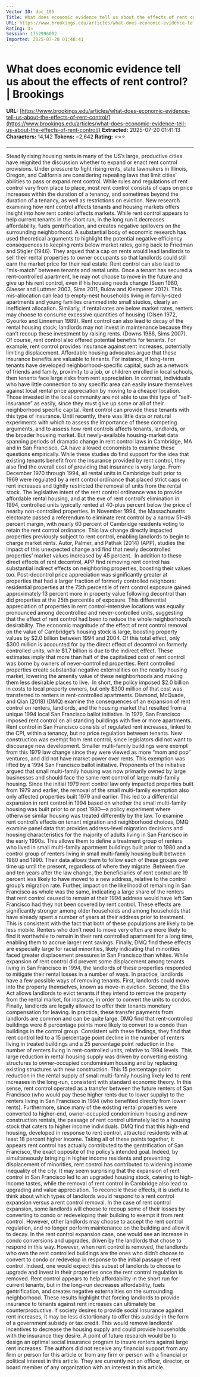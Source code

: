 ```yaml
---
Vector ID: doc_105
Title: What does economic evidence tell us about the effects of rent control? | Brookings
URL: https://www.brookings.edu/articles/what-does-economic-evidence-tell-us-about-the-effects-of-rent-control/
Rating: 3⭐
Session: 1752996002
Imported: 2025-07-20 01:48:41
---
```


# What does economic evidence tell us about the effects of rent control? | Brookings

**URL:** [https://www.brookings.edu/articles/what-does-economic-evidence-tell-us-about-the-effects-of-rent-control/](https://www.brookings.edu/articles/what-does-economic-evidence-tell-us-about-the-effects-of-rent-control/)
**Extracted:** 2025-07-20 01:41:13
**Characters:** 14,142
**Tokens:** ~2,642
**Rating:** ⭐⭐⭐

---


Steadily rising housing rents in many of the US’s large, productive cities have reignited the discussion whether to expand or enact rent control provisions. Under pressure to fight rising rents, state lawmakers in Illinois, Oregon, and California are considering repealing laws that limit cities’ abilities to pass or expand rent control. While rules and regulations of rent control vary from place to place, most rent control consists of caps on price increases within the duration of a tenancy, and sometimes beyond the duration of a tenancy, as well as restrictions on eviction.
New research examining how rent control affects tenants and housing markets offers insight into how rent control affects markets. While rent control appears to help current tenants in the short run, in the long run it decreases affordability, fuels gentrification, and creates negative spillovers on the surrounding neighborhood.
A substantial body of economic research has used theoretical arguments to highlight the potential negative efficiency consequences to keeping rents below market rates, going back to Friedman and Stigler (1946). They argued that a cap on rents would lead landlords to sell their rental properties to owner occupants so that landlords could still earn the market price for their real estate. Rent control can also lead to “mis-match” between tenants and rental units. Once a tenant has secured a rent-controlled apartment, he may not choose to move in the future and give up his rent control, even if his housing needs change (Suen 1980, Glaeser and Luttmer 2003, Sims 2011, Bulow and Klemperer 2012). This mis-allocation can lead to empty-nest households living in family-sized apartments and young families crammed into small studios, clearly an inefficient allocation. Similarly, if rental rates are below market rates, renters may choose to consume excessive quantities of housing (Olsen 1972, Gyourko and Linneman 1989). Rent control can also lead to decay of the rental housing stock; landlords may not invest in maintenance because they can’t recoup these investment by raising rents. (Downs 1988, Sims 2007).
Of course, rent control also offered potential benefits for tenants. For example, rent control provides insurance against rent increases, potentially limiting displacement. Affordable housing advocates argue that these insurance benefits are valuable to tenants. For instance, if long-term tenants have developed neighborhood-specific capital, such as a network of friends and family, proximity to a job, or children enrolled in local schools, then tenants face large risks from rent appreciation. In contrast, individuals who have little connection to any specific area can easily insure themselves against local rental price appreciation by moving to a cheaper location. Those invested in the local community are not able to use this type of “self-insurance” as easily, since they must give up some or all of their neighborhood specific capital. Rent control can provide these tenants with this type of insurance.
Until recently, there was little data or natural experiments with which to assess the importance of these competing arguments, and to assess how rent controls affects tenants, landlords, or the broader housing market. But newly-available housing-market data spanning periods of dramatic change in rent control laws in Cambridge, MA and in San Francisco, CA have allowed economists to examine these questions empirically. While these studies do find support for the idea that existing tenants benefit from the insurance provided by rent control, they also find the overall cost of providing that insurance is very large.
From December 1970 through 1994, all rental units in Cambridge built prior to 1969 were regulated by a rent control ordinance that placed strict caps on rent increases and tightly restricted the removal of units from the rental stock. The legislative intent of the rent control ordinance was to provide affordable rental housing, and at the eve of rent control’s elimination in 1994, controlled units typically rented at 40-plus percent below the price of nearby non-controlled properties. In November 1994, the Massachusetts electorate passed a referendum to eliminate rent control by a narrow 51–49 percent margin, with nearly 60 percent of Cambridge residents voting to retain the rent control ordinance. This law change directly impacted properties previously subject to rent control, enabling landlords to begin to charge market rents.
Autor, Palmer, and Pathak (2014) (APP), studies the impact of this unexpected change and find that newly decontrolled properties’ market values increased by 45 percent.  In addition to these direct effects of rent decontrol, APP find removing rent control has substantial indirect effects on neighboring properties, boosting their values too. Post-decontrol price appreciation was significantly greater at properties that had a larger fraction of formerly controlled neighbors: residential properties at the 75th percentile of rent control exposure gained approximately 13 percent more in property value following decontrol than did properties at the 25th percentile of exposure. This differential appreciation of properties in rent control–intensive locations was equally pronounced among decontrolled and never-controlled units, suggesting that the effect of rent control had been to reduce the whole neighborhood’s desirability.
The economic magnitude of the effect of rent control removal on the value of Cambridge’s housing stock is large, boosting property values by $2.0 billion between 1994 and 2004. Of this total effect, only $300 million is accounted for by the direct effect of decontrol on formerly controlled units, while $1.7 billion is due to the indirect effect. These estimates imply that more than half of the capitalized cost of rent control was borne by owners of never-controlled properties. Rent controlled properties create substantial negative externalities on the nearby housing market, lowering the amenity value of these neighborhoods and making them less desirable places to live.  In short, the policy imposed $2.0 billion in costs to local property owners, but only $300 million of that cost was transferred to renters in rent-controlled apartments.
Diamond, McQuade, and Qian (2018) (DMQ) examine the consequences of an expansion of rent control on renters, landlords, and the housing market that resulted from a unique 1994 local San Francisco ballot initiative. In 1979, San Francisco imposed rent control on all standing buildings with five or more apartments. Rent control in San Francisco consists of regulated rent increases, linked to the CPI, within a tenancy, but no price regulation between tenants. New construction was exempt from rent control, since legislators did not want to discourage new development. Smaller multi-family buildings were exempt from this 1979 law change since they were viewed as more “mom and pop” ventures, and did not have market power over rents.
This exemption was lifted by a 1994 San Francisco ballot initiative. Proponents of the initiative argued that small multi-family housing was now primarily owned by large businesses and should face the same rent control of large multi-family housing. Since the initial 1979 rent control law only impacted properties built from 1979 and earlier, the removal of the small multi-family exemption also only affected properties built 1979 and earlier. This led to a differential expansion in rent control in 1994 based on whether the small multi-family housing was built prior to or post 1980—a policy experiment where otherwise similar housing was treated differently by the law.
To examine rent control’s effects on tenant migration and neighborhood choices, DMQ examine panel data that provides address-level migration decisions and housing characteristics for the majority of adults living in San Francisco in the early 1990s. This allows them to define a treatment group of renters who lived in small multi-family apartment buildings built prior to 1980 and a control group of renters living in small multi-family housing built between 1980 and 1990. Their data allows them to follow each of these groups over time up until the present, regardless of where they migrate.
Between five and ten years after the law change, the beneficiaries of rent control are 19 percent less likely to have moved to a new address, relative to the control group’s migration rate. Further, impact on the likelihood of remaining in San Francisco as whole was the same, indicating a large share of the renters that rent control caused to remain at their 1994 address would have left San Francisco had they not been covered by rent control.
These effects are significantly stronger among older households and among households that have already spent a number of years at their address prior to treatment. This is consistent with the fact that both of these populations are likely to be less mobile. Renters who don’t need to move very often are more likely to find it worthwhile to remain in their rent controlled apartment for a long time, enabling them to accrue larger rent savings. Finally, DMQ find these effects are especially large for racial minorities, likely indicating that minorities faced greater displacement pressures in San Francisco than whites.
While expansion of rent control did prevent some displacement among tenants living in San Francisco in 1994, the landlords of these properties responded to mitigate their rental losses in a number of ways. In practice, landlords have a few possible ways of removing tenants. First, landlords could move into the property themselves, known as move-in eviction. Second, the Ellis Act allows landlords to evict tenants if they intend to remove the property from the rental market, for instance, in order to convert the units to condos. Finally, landlords are legally allowed to offer their tenants monetary compensation for leaving. In practice, these transfer payments from landlords are common and can be quite large.
DMQ find that rent-controlled buildings were 8 percentage points more likely to convert to a condo than buildings in the control group. Consistent with these findings, they find that rent control led to a 15 percentage point decline in the number of renters living in treated buildings and a 25 percentage point reduction in the number of renters living in rent-controlled units, relative to 1994 levels. This large reduction in rental housing supply was driven by converting existing structures to owner-occupied condominium housing and by replacing existing structures with new construction.
This 15 percentage point reduction in the rental supply of small multi-family housing likely led to rent increases in the long-run, consistent with standard economic theory. In this sense, rent control operated as a transfer between the future renters of San Francisco (who would pay these higher rents due to lower supply) to the renters living in San Francisco in 1994 (who benefited directly from lower rents). Furthermore, since many of the existing rental properties were converted to higher-end, owner-occupied condominium housing and new construction rentals, the passage of rent control ultimately led to a housing stock that caters to higher income individuals. DMQ find that this high-end housing, developed in response to rent control, attracted residents with at least 18 percent higher income. Taking all of these points together, it appears rent control has actually contributed to the gentrification of San Francisco, the exact opposite of the policy’s intended goal. Indeed, by simultaneously bringing in higher income residents and preventing displacement of minorities, rent control has contributed to widening income inequality of the city.
It may seem surprising that the expansion of rent control in San Francisco led to an upgraded housing stock, catering to high-income tastes, while the removal of rent control in Cambridge also lead to upgrading and value appreciation. To reconcile these effects, it is useful to think about which types of landlords would respond to a rent control expansion versus a rent control removal. In the case of rent control expansion, some landlords will choose to recoup some of their losses by converting to condo or redeveloping their building to exempt it from rent control. However, other landlords may choose to accept the rent control regulation, and no longer perform maintenance on the building and allow it to decay. In the rent control expansion case, one would see an increase in condo conversions and upgrades, driven by the landlords that chose to respond in this way. However, when rent control is removed, the landlords who own the rent controlled buildings are the ones who didn’t choose to convert to condo or redevelop in response to the initial passage of rent control. Indeed, one would expect this subset of landlords to choose to upgrade and invest in their properties once the rent control regulation is removed.
Rent control appears to help affordability in the short run for current tenants, but in the long-run decreases affordability, fuels gentrification, and creates negative externalities on the surrounding neighborhood. These results highlight that forcing landlords to provide insurance to tenants against rent increases can ultimately be counterproductive. If society desires to provide social insurance against rent increases, it may be less distortionary to offer this subsidy in the form of a government subsidy or tax credit. This would remove landlords’ incentives to decrease the housing supply and could provide households with the insurance they desire. A point of future research would be to design an optimal social insurance program to insure renters against large rent increases.
The authors did not receive any financial support from any firm or person for this article or from any firm or person with a financial or political interest in this article. They are currently not an officer, director, or board member of any organization with an interest in this article.

